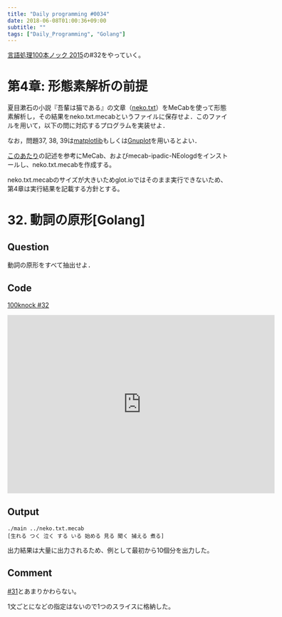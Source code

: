 ```yaml
---
title: "Daily programming #0034"
date: 2018-06-08T01:00:36+09:00
subtitle: ""
tags: ["Daily_Programming", "Golang"]
---
```


[言語処理100本ノック 2015][100knock]の#32をやっていく。

# 第4章: 形態素解析の前提

夏目漱石の小説『吾輩は猫である』の文章（[neko.txt][inputfile]）をMeCabを使って形態素解析し，その結果をneko.txt.mecabというファイルに保存せよ．このファイルを用いて，以下の問に対応するプログラムを実装せよ．

なお，問題37, 38, 39は[matplotlib](https://matplotlib.org/)もしくは[Gnuplot](http://www.gnuplot.info/)を用いるとよい．

[このあたり][mecab]の記述を参考にMeCab、およびmecab-ipadic-NEologdをインストールし、neko.txt.mecabを作成する。

neko.txt.mecabのサイズが大きいためglot.ioではそのまま実行できないため、第4章は実行結果を記載する方針とする。

# 32. 動詞の原形[Golang]

## Question

動詞の原形をすべて抽出せよ．

## Code

[100knock #32][snipet]

<iframe src='https://glot.io/snippets/f1trajof3x/embed' frameborder='0' scrolling='no' sandbox='allow-forms allow-pointer-lock allow-popups allow-same-origin allow-scripts' width='600' height='400'></iframe>

## Output

```:shell
./main ../neko.txt.mecab
[生れる つく 泣く する いる 始める 見る 聞く 捕える 煮る]
```

出力結果は大量に出力されるため、例として最初から10個分を出力した。

## Comment

[#31][31]とあまりかわらない。

1文ごとになどの指定はないので1つのスライスに格納した。

[100knock]:http://www.cl.ecei.tohoku.ac.jp/nlp100/#ch4
[inputfile]:http://www.cl.ecei.tohoku.ac.jp/nlp100/data/neko.txt
[snipet]:https://glot.io/snippets/f1trajof3x
[mecab]:https://github.com/neologd/mecab-ipadic-neologd/blob/master/README.ja.md
[31]:https://re3turn.github.io/blog/post/daily_programming_0033/
